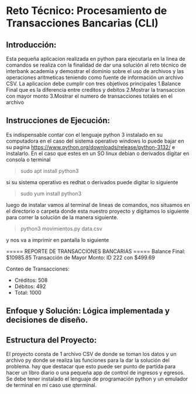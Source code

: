 # Reto Técnico: Procesamiento de Transacciones Bancarias (CLI)
## Introducción: 
Esta pequeña aplicacion realizada en python para ejecutarla en la  linea de comandos se realiza con la finalidad de dar una solución al reto técnico de interbank academia y demostrar el dominio sobre el uso de archivos y las operaciones aritmeticas teniendo como fuente de información un archivo CSV. 
La aplicacion debe cumplir con tres objetivos principales 
1.Balance Final que es la diferencia entre creditos y debitos 
2.Mostrar la transaccion con mayor monto
3.Mostrar el numero de transacciones totales en el archivo 

## Instrucciones de Ejecución: 
Es indispensable contar con el lenguaje python 3 instalado en su computadora en el caso del sistema operativo windows lo puede bajar en su pagina https://www.python.org/downloads/release/python-3132/ e instalarlo. En el caso que estes en un SO linux debian o derivados digitar en consola o terminal 

 > sudo apt install python3

 si su sistema operativo es redhat o derivados puede digitar lo siguiente
 
 > sudo yum install python3

luego de instalar vamos al terminal de lineas de comandos, nos situamos en el directorio o carpeta donde esta nuestro proyecto y digitamos lo siguiente para correr la solución de la manera siguiente.

> python3 movimientos.py data.csv

y nos va a imprimir en pantalla lo siguiente 

===== REPORTE DE TRANSACCIONES BANCARIAS =====
Balance Final: $10985.85
Transacción de Mayor Monto: ID 222 con $499.69

Conteo de Transacciones:
  - Créditos: 508
  - Débitos: 492
  - Total: 1000



## Enfoque y Solución: Lógica implementada y decisiones de diseño.
## Estructura del Proyecto: 
El proyecto consta de 1 archivo CSV de donde se toman los datos y un archivo py donde se realiza las funciones para la dar la solución del problema. hay que destacar que esto puede ser punto de partida para hacer un libro diario o una pequeña app de control de ingresos y egresos.
Se debe tener instalado el lenguaje de programación python y un emulador de terminal en mi caso use qterminal. 

